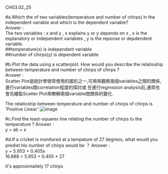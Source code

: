 CH03.02_25

#a.Which the of two variables(temperature and number of chirps) in the independent variable and which is the dependent variable?  
Answer :  
The two variables : x and y , x explains y or y depends on x , x is the explanatory or independent variables , y is the reponse or depdendent variable.  
##temperature(x) is independent variable  
##number of chirps(y) is  dependent variable

#b.Plot the data using a scatterplot. How would you describe the relatioship between temperature and number of chirps of chirps ?   
Answer :  
Scatter Plot是統計學很常使用的圖形之一,可用來觀察兩個variables之間的關係,進行variables間correlation程度的探討或 在進行regression analysis前,通常也會先繪製Scatter Plot來瞭解兩個variable間關係的變化.  

The relatioship between temperature and number of chirps of chirps is 'Positive Linear' 
![image](https://github.com/user-attachments/assets/add724a6-54a1-41ea-b5a2-94d4a8198497)


#c.Find the least-squares line relating the number of chirps to the temperature ?
Answer :  
y = ab + x 



#d.If a cricket is monitored at a tempature of 27 degress, what would you prediet his number of chirps would be ？
Answer :  
y = 5.953 + 0.405x  
16.888  = 5.953 + 0.405 * 27

It's approximaitely 17 chirps 

